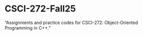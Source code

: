 # CSCI-272-Fall25
“Assignments and practice codes for CSCI-272: Object-Oriented Programming in C++.”
